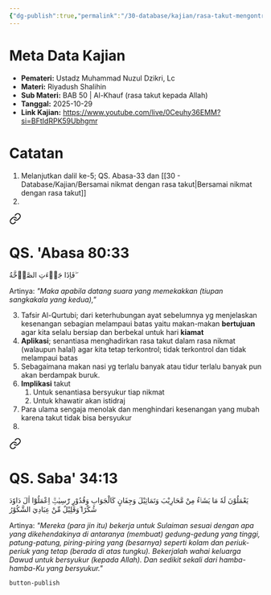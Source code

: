 ```yaml
---
{"dg-publish":true,"permalink":"/30-database/kajian/rasa-takut-mengontrol-kita/","tags":["kajian"]}
---
```





# Meta Data Kajian 
<div><ul class="dataview list-view-ul"><li><span><strong>Pemateri:</strong> Ustadz Muhammad Nuzul Dzikri, Lc</span></li><li><span><strong>Materi:</strong> Riyadush Shalihin</span></li><li><span><strong>Sub Materi:</strong> BAB 50 | Al-Khauf (rasa takut kepada Allah)</span></li><li><span><strong>Tanggal:</strong> 2025-10-29</span></li><li><span><strong>Link Kajian:</strong> <a rel="noopener nofollow" class="external-link" href="https://www.youtube.com/live/0Ceuhy36EMM?si=BFtIdRPK59Ubhgmr" target="_blank">https://www.youtube.com/live/0Ceuhy36EMM?si=BFtIdRPK59Ubhgmr</a></span></li></ul></div>

# Catatan 

1. Melanjutkan dalil ke-5; QS. Abasa-33 dan [[30 - Database/Kajian/Bersamai nikmat dengan rasa takut\|Bersamai nikmat dengan rasa takut]]
2. 
<div class="transclusion internal-embed is-loaded"><a class="markdown-embed-link" href="/30-database/al-quran/all-surah/#qs-abasa-80-33" aria-label="Open link"><svg xmlns="http://www.w3.org/2000/svg" width="24" height="24" viewBox="0 0 24 24" fill="none" stroke="currentColor" stroke-width="2" stroke-linecap="round" stroke-linejoin="round" class="svg-icon lucide-link"><path d="M10 13a5 5 0 0 0 7.54.54l3-3a5 5 0 0 0-7.07-7.07l-1.72 1.71"></path><path d="M14 11a5 5 0 0 0-7.54-.54l-3 3a5 5 0 0 0 7.07 7.07l1.71-1.71"></path></svg></a><div class="markdown-embed">



# QS. 'Abasa 80:33
فَاِذَا جَاۤءَتِ الصَّاۤخَّةُ ۖ

Artinya: *"Maka apabila datang suara yang memekakkan (tiupan sangkakala yang kedua),"*



</div></div>

3. Tafsir Al-Qurtubi; dari keterhubungan ayat sebelumnya yg menjelaskan kesenangan sebagian melampaui batas yaitu makan-makan **bertujuan** agar kita selalu bersiap dan berbekal untuk hari **kiamat**
4. **Aplikasi**; senantiasa menghadirkan rasa takut dalam rasa nikmat (walaupun halal) agar kita tetap terkontrol; tidak terkontrol dan tidak melampaui batas 
5. Sebagaimana makan nasi yg terlalu banyak atau tidur terlalu banyak pun akan berdampak buruk. 
6. **Implikasi** takut 
	1. Untuk senantiasa bersyukur tiap nikmat
	2. Untuk khawatir akan istidraj
7. Para ulama sengaja menolak dan menghindari kesenangan yang mubah karena takut tidak bisa bersyukur
8. 
<div class="transclusion internal-embed is-loaded"><a class="markdown-embed-link" href="/30-database/al-quran/all-surah/#qs-saba-34-13" aria-label="Open link"><svg xmlns="http://www.w3.org/2000/svg" width="24" height="24" viewBox="0 0 24 24" fill="none" stroke="currentColor" stroke-width="2" stroke-linecap="round" stroke-linejoin="round" class="svg-icon lucide-link"><path d="M10 13a5 5 0 0 0 7.54.54l3-3a5 5 0 0 0-7.07-7.07l-1.72 1.71"></path><path d="M14 11a5 5 0 0 0-7.54-.54l-3 3a5 5 0 0 0 7.07 7.07l1.71-1.71"></path></svg></a><div class="markdown-embed">



# QS. Saba' 34:13
يَعْمَلُوْنَ لَهٗ مَا يَشَاۤءُ مِنْ مَّحَارِيْبَ وَتَمَاثِيْلَ وَجِفَانٍ كَالْجَوَابِ وَقُدُوْرٍ رّٰسِيٰتٍۗ اِعْمَلُوْٓا اٰلَ دَاوٗدَ شُكْرًا ۗوَقَلِيْلٌ مِّنْ عِبَادِيَ الشَّكُوْرُ 

Artinya: *"Mereka (para jin itu) bekerja untuk Sulaiman sesuai dengan apa yang dikehendakinya di antaranya (membuat) gedung-gedung yang tinggi, patung-patung, piring-piring yang (besarnya) seperti kolam dan periuk-periuk yang tetap (berada di atas tungku). Bekerjalah wahai keluarga Dawud untuk bersyukur (kepada Allah). Dan sedikit sekali dari hamba-hamba-Ku yang bersyukur."*



</div></div>

 
 `button-publish`